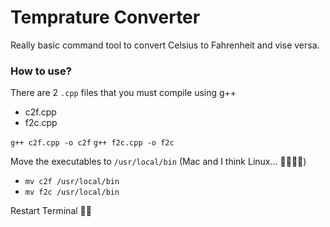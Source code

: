 # Temprature Converter
Really basic command tool to convert Celsius to Fahrenheit and vise versa.


### How to use?
There are 2 ```.cpp``` files that you must compile using g++
- c2f.cpp
- f2c.cpp

```g++ c2f.cpp -o c2f```
```g++ f2c.cpp -o f2c```

Move the executables to ```/usr/local/bin``` (Mac and I think Linux... 🤷🏽🤔💭)
- ```mv c2f /usr/local/bin```
- ```mv f2c /usr/local/bin```

Restart Terminal 👍🏽
